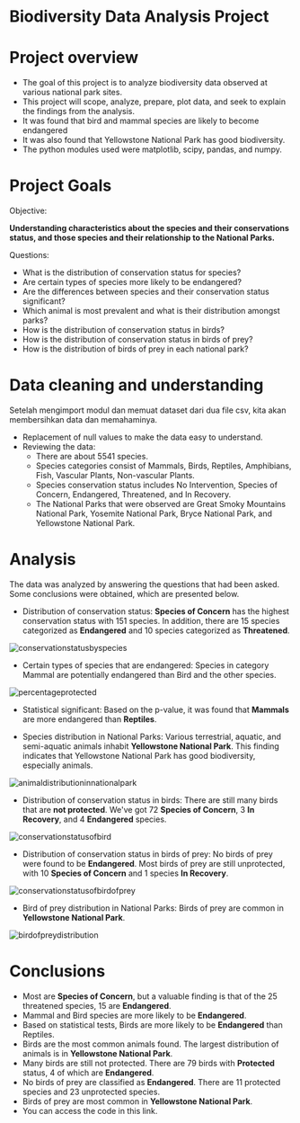 # Biodiversity Data Analysis Project

# Project overview
* The goal of this project is to analyze biodiversity data observed at various national park sites.
* This project will scope, analyze, prepare, plot data, and seek to explain the findings from the analysis.
* It was found that bird and mammal species are likely to become endangered
* It was also found that Yellowstone National Park has good biodiversity.
* The python modules used were matplotlib, scipy, pandas, and numpy.

# Project Goals
Objective:

**Understanding characteristics about the species and their conservations status, and those species and their relationship to the National Parks.**

Questions:
* What is the distribution of conservation status for species?
* Are certain types of species more likely to be endangered?
* Are the differences between species and their conservation status significant?
* Which animal is most prevalent and what is their distribution amongst parks?
* How is the distribution of conservation status in birds?
* How is the distribution of conservation status in birds of prey?
* How is the distribution of birds of prey in each national park?

# Data cleaning and understanding
Setelah mengimport modul dan memuat dataset dari dua file csv, kita akan membersihkan data dan memahaminya.
* Replacement of null values to make the data easy to understand.
* Reviewing the data:
    * There are about 5541 species.
    * Species categories consist of Mammals, Birds, Reptiles, Amphibians, Fish, Vascular Plants, Non-vascular Plants.
    * Species conservation status includes No Intervention, Species of Concern, Endangered, Threatened, and In Recovery.
    * The National Parks that were observed are Great Smoky Mountains National Park, Yosemite National Park, Bryce National Park, and Yellowstone National Park.

# Analysis
The data was analyzed by answering the questions that had been asked. Some conclusions were obtained, which are presented below.

* Distribution of conservation status: **Species of Concern** has the highest conservation status with 151 species. In addition, there are 15 species categorized as **Endangered** and 10 species categorized as **Threatened**.
  
![conservationstatusbyspecies](https://github.com/al1fandi/Biodiversity_Project/blob/main/images/Conservation%20Status%20by%20Species-Nointervention.png?raw=true)


* Certain types of species that are endangered: Species in category Mammal are potentially endangered than Bird and the other species.

![percentageprotected](https://github.com/al1fandi/Biodiversity_Project/blob/main/images/Percentage%20of%20Protected%20Species.png?raw=true)


* Statistical significant: Based on the p-value, it was found that **Mammals** are more endangered than **Reptiles**.   


* Species distribution in National Parks: Various terrestrial, aquatic, and semi-aquatic animals inhabit **Yellowstone National Park**. This finding indicates that Yellowstone National Park has good biodiversity, especially animals.

![animaldistributioninnationalpark](https://github.com/al1fandi/Biodiversity_Project/blob/main/images/Animal%20Species%20Distribution%20in%20National%20Park2.png?raw=true) 

* Distribution of conservation status in birds: There are still many birds that are **not protected**. We've got 72 **Species of Concern**, 3 **In Recovery**, and 4 **Endangered** species.
  
![conservationstatusofbird](https://github.com/al1fandi/Biodiversity_Project/blob/main/images/Distribution%20of%20Conservation%20Status%20in%20Birds.png?raw=true)
  
* Distribution of conservation status in birds of prey: No birds of prey were found to be **Endangered**. Most birds of prey are still unprotected, with 10 **Species of Concern** and 1 species **In Recovery**.

![conservationstatusofbirdofprey](https://github.com/al1fandi/Biodiversity_Project/blob/main/images/Distribution%20of%20Conservation%20Status%20in%20Birds%20of%20Prey.png?raw=true)

* Bird of prey distribution in National Parks: Birds of prey are common in **Yellowstone National Park**.

![birdofpreydistribution](https://github.com/al1fandi/Biodiversity_Project/blob/main/images/Bird%20of%20Prey%20Distribution%20in%20National%20Park.png?raw=true)


# Conclusions
* Most are **Species of Concern**, but a valuable finding is that of the 25 threatened species, 15 are **Endangered**.
* Mammal and Bird species are more likely to be **Endangered**.
* Based on statistical tests, Birds are more likely to be **Endangered** than Reptiles.
* Birds are the most common animals found. The largest distribution of animals is in **Yellowstone National Park**.
* Many birds are still not protected. There are 79 birds with **Protected** status, 4 of which are **Endangered**.
* No birds of prey are classified as **Endangered**. There are 11 protected species and 23 unprotected species.
* Birds of prey are most common in **Yellowstone National Park**.
* You can access the code in this link.
